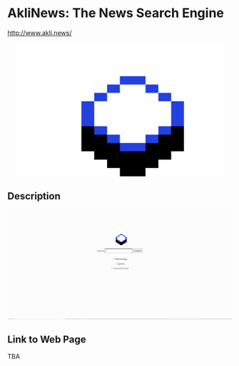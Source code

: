 # AkliNews: The News Search Engine
http://www.akli.news/
<p align="center">
  <img width="460" height="300" src="/New Piskel-1.png (1).png">
</p>

## Description
<p align="center">
  <img src="images/homescreen.PNG">
</p>

## Link to Web Page
TBA
